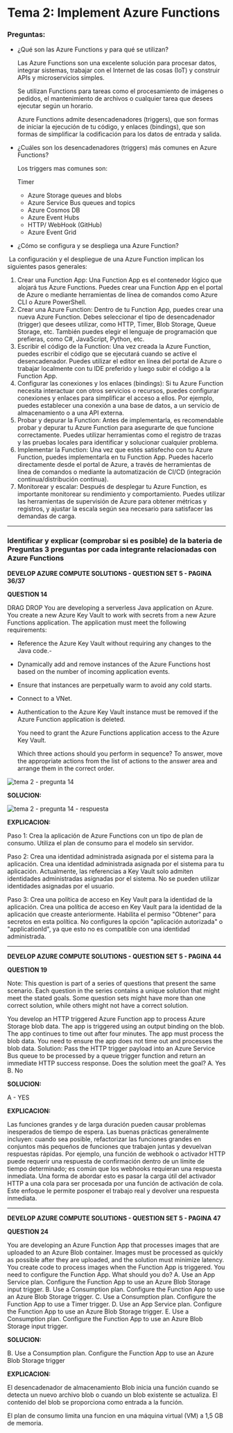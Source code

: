 # Tema 2: Implement Azure Functions



### Preguntas:

- ¿Qué son las Azure Functions y para qué se utilizan?

  Las Azure Functions son una excelente solución para procesar datos, integrar sistemas, trabajar con el Internet de las cosas (IoT) y construir APIs y microservicios simples.

  Se utilizan Functions para tareas como el procesamiento de imágenes o pedidos, el mantenimiento de archivos o cualquier tarea que desees ejecutar según un horario.

  Azure Functions admite desencadenadores (triggers), que son formas de iniciar la ejecución de tu código, y enlaces (bindings), que son formas de simplificar la codificación para los datos de entrada y salida.

  

- ¿Cuáles son los desencadenadores (triggers) más comunes en Azure Functions?

  Los triggers mas comunes son:

  Timer

  - Azure Storage queues and blobs
  - Azure Service Bus queues and topics
  - Azure Cosmos DB
  - Azure Event Hubs
  - HTTP/ WebHook (GitHub)
  - Azure Event Grid

- ¿Cómo se configura y se despliega una Azure Function?

​	La configuración y el despliegue de una Azure Function implican los siguientes pasos generales:

1. Crear una Function App: Una Function App es el contenedor lógico que alojará tus Azure Functions. Puedes crear una Function App en el portal de Azure o mediante herramientas de línea de comandos como Azure CLI o Azure PowerShell.
2. Crear una Azure Function: Dentro de tu Function App, puedes crear una nueva Azure Function. Debes seleccionar el tipo de desencadenador (trigger) que desees utilizar, como HTTP, Timer, Blob Storage, Queue Storage, etc. También puedes elegir el lenguaje de programación que prefieras, como C#, JavaScript, Python, etc.
3. Escribir el código de la Function: Una vez creada la Azure Function, puedes escribir el código que se ejecutará cuando se active el desencadenador. Puedes utilizar el editor en línea del portal de Azure o trabajar localmente con tu IDE preferido y luego subir el código a la Function App.
4. Configurar las conexiones y los enlaces (bindings): Si tu Azure Function necesita interactuar con otros servicios o recursos, puedes configurar conexiones y enlaces para simplificar el acceso a ellos. Por ejemplo, puedes establecer una conexión a una base de datos, a un servicio de almacenamiento o a una API externa.
5. Probar y depurar la Function: Antes de implementarla, es recomendable probar y depurar tu Azure Function para asegurarte de que funcione correctamente. Puedes utilizar herramientas como el registro de trazas y las pruebas locales para identificar y solucionar cualquier problema.
6. Implementar la Function: Una vez que estés satisfecho con tu Azure Function, puedes implementarla en tu Function App. Puedes hacerlo directamente desde el portal de Azure, a través de herramientas de línea de comandos o mediante la automatización de CI/CD (integración continua/distribución continua).
7. Monitorear y escalar: Después de desplegar tu Azure Function, es importante monitorear su rendimiento y comportamiento. Puedes utilizar las herramientas de supervisión de Azure para obtener métricas y registros, y ajustar la escala según sea necesario para satisfacer las demandas de carga.





-------------------------------------------------------------------------------------------------------------------------------------------------------------------------------------------







### Identificar y explicar (comprobar si es posible) de la bateria de Preguntas 3 preguntas por cada integrante relacionadas con Azure Functions



**DEVELOP AZURE COMPUTE SOLUTIONS -  QUESTION SET 5 - PAGINA 36/37**

**QUESTION 14**

DRAG DROP
You are developing a serverless Java application on Azure. You create a new Azure Key Vault to work with
secrets from a new Azure Functions application.
The application must meet the following requirements:

- Reference the Azure Key Vault without requiring any changes to the Java code.-

- Dynamically add and remove instances of the Azure Functions host based on the number of incoming
  application events.

- Ensure that instances are perpetually warm to avoid any cold starts.

- Connect to a VNet.

- Authentication to the Azure Key Vault instance must be removed if the Azure Function application is
  deleted.

  You need to grant the Azure Functions application access to the Azure Key Vault.

  Which three actions should you perform in sequence? To answer, move the appropriate actions from the list of actions to the answer area and arrange them in the correct order.



![tema 2 - pregunta 14](https://github.com/amatmar95/FirstAzureDevelopment/blob/7ab1586e223a075d5109c5e4f3e2fce98eddbc67/imagenes/tema%202-%20pregunta%2014.png)





**SOLUCION:** 

![tema 2 - pregunta 14 - respuesta](https://github.com/amatmar95/FirstAzureDevelopment/blob/7ab1586e223a075d5109c5e4f3e2fce98eddbc67/imagenes/tema%202-%20pregunta%2014%20-%20respuesta.png)





**EXPLICACION:**

Paso 1: Crea la aplicación de Azure Functions con un tipo de plan de consumo. Utiliza el plan de consumo para el modelo sin servidor.

Paso 2: Crea una identidad administrada asignada por el sistema para la aplicación. Crea una identidad administrada asignada por el sistema para tu aplicación. Actualmente, las referencias a Key Vault solo admiten identidades administradas asignadas por el sistema. No se pueden utilizar identidades asignadas por el usuario.

Paso 3: Crea una política de acceso en Key Vault para la identidad de la aplicación. Crea una política de acceso en Key Vault para la identidad de la aplicación que creaste anteriormente. Habilita el permiso "Obtener" para secretos en esta política. No configures la opción "aplicación autorizada" o "applicationId", ya que esto no es compatible con una identidad administrada.



-------------------------------------------------------------------------------------------------------------------------------------------------------------------------------------------





**DEVELOP AZURE COMPUTE SOLUTIONS -  QUESTION SET 5 - PAGINA 44**

**QUESTION 19**

Note: This question is part of a series of questions that present the same scenario. Each question
in the series contains a unique solution that might meet the stated goals. Some question sets might
have more than one correct solution, while others might not have a correct solution.

You develop an HTTP triggered Azure Function app to process Azure Storage blob data. The app is
triggered using an output binding on the blob.
The app continues to time out after four minutes. The app must process the blob data.
You need to ensure the app does not time out and processes the blob data.
Solution: Pass the HTTP trigger payload into an Azure Service Bus queue to be processed by a queue
trigger function and return an immediate HTTP success response.
Does the solution meet the goal?
A. Yes
B. No



**SOLUCION:** 

A - YES



**EXPLICACION:**

Las funciones grandes y de larga duración pueden causar problemas inesperados de tiempo de espera. Las buenas prácticas generalmente incluyen: cuando sea posible, refactorizar las funciones grandes en conjuntos más pequeños de funciones que trabajen juntas y devuelvan respuestas rápidas. Por ejemplo, una función de webhook o activador HTTP puede requerir una respuesta de confirmación dentro de un límite de tiempo determinado; es común que los webhooks requieran una respuesta inmediata. Una forma de abordar esto es pasar la carga útil del activador HTTP a una cola para ser procesada por una función de activación de cola. Este enfoque le permite posponer el trabajo real y devolver una respuesta inmediata.





-------------------------------------------------------------------------------------------------------------------------------------------------------------------------------------------





**DEVELOP AZURE COMPUTE SOLUTIONS -  QUESTION SET 5 - PAGINA 47**

**QUESTION 24**

You are developing an Azure Function App that processes images that are uploaded to an Azure Blob container.
Images must be processed as quickly as possible after they are uploaded, and the solution must minimize
latency. You create code to process images when the Function App is triggered.
You need to configure the Function App.
What should you do?
A. Use an App Service plan. Configure the Function App to use an Azure Blob Storage input trigger.
B. Use a Consumption plan. Configure the Function App to use an Azure Blob Storage trigger.
C. Use a Consumption plan. Configure the Function App to use a Timer trigger.
D. Use an App Service plan. Configure the Function App to use an Azure Blob Storage trigger.
E. Use a Consumption plan. Configure the Function App to use an Azure Blob Storage input trigger.



**SOLUCION:** 

B. Use a Consumption plan. Configure the Function App to use an Azure Blob Storage trigger



**EXPLICACION:**

El desencadenador de almacenamiento Blob inicia una función cuando se detecta un nuevo archivo blob o cuando un blob existente se actualiza. El contenido del blob se proporciona como entrada a la función.

El plan de consumo limita una funcion en una máquina virtual (VM) a 1,5 GB de memoria.




